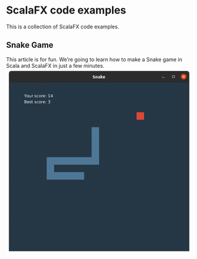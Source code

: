# ScalaFX code examples
This is a collection of ScalaFX code examples.

## Snake Game
This article is for fun. We’re going to learn how to make a Snake game in Scala and ScalaFX in just a few minutes.
![Snake](assets/snake.png)